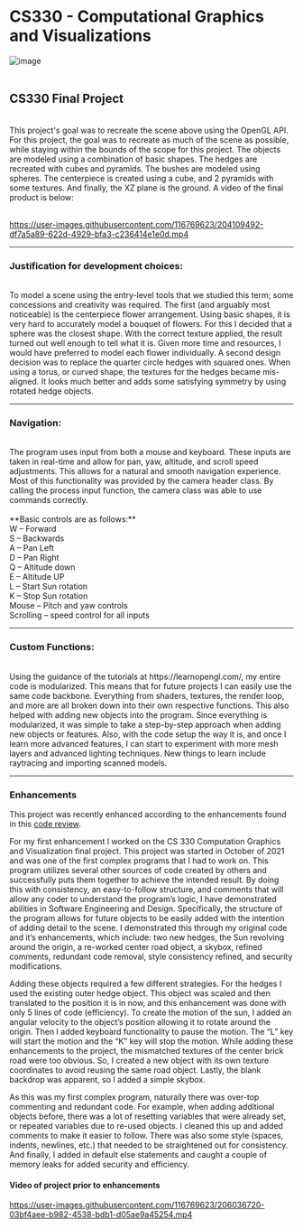 # CS330 - Computational Graphics and Visualizations
![image](https://user-images.githubusercontent.com/116769623/204107661-8563b7fa-3e2c-4a3b-afcb-e3b6e85d7304.png)
<br/>
<br/>
## **CS330 Final Project**
<br/>
This project's goal was to recreate the scene above using the OpenGL API. For this project, the goal was to recreate as much of the scene as possible, while staying within the bounds of the scope for this project. The objects are modeled using a combination of basic shapes. The hedges are recreated with cubes and pyramids. The bushes are modeled using spheres. The centerpiece is created using a cube, and 2 pyramids with some textures. And finally, the XZ plane is the ground. A video of the final product is below:
<br/>
<br/>

https://user-images.githubusercontent.com/116769623/204109492-df7a5a89-622d-4929-bfa3-c236414e1e0d.mp4

-----

### Justification for development choices:
<br/>
To model a scene using the entry-level tools that we studied this term; some concessions and creativity was required.  The first (and arguably most noticeable) is the centerpiece flower arrangement. Using basic shapes, it is very hard to accurately model a bouquet of flowers. For this I decided that a sphere was the closest shape. With the correct texture applied, the result turned out well enough to tell what it is. Given more time and resources, I would have preferred to model each flower individually. A second design decision was to replace the quarter circle hedges with squared ones. When using a torus, or curved shape, the textures for the hedges became mis-aligned. It looks much better and adds some satisfying symmetry by using rotated hedge objects.

-----

### Navigation:
<br/>
The program uses input from both a mouse and keyboard. These inputs are taken in real-time and allow for pan, yaw, altitude, and scroll speed adjustments. This allows for a natural and smooth navigation experience. Most of this functionality was provided by the camera header class. By calling the process input function, the camera class was able to use commands correctly. 
<br/>
<br/>
**Basic controls are as follows:**
<br/>
W – Forward
<br/>
S – Backwards
<br/>
A – Pan Left
<br/>
D – Pan Right
<br/>
Q – Altitude down
<br/>
E – Altitude UP
<br/>
L – Start Sun rotation
<br/>
K – Stop Sun rotation
<br/>
Mouse – Pitch and yaw controls
<br/>
Scrolling – speed control for all inputs

-----

### Custom Functions:
<br/>
Using the guidance of the tutorials at https://learnopengl.com/, my entire code is modularized. This means that for future projects I can easily use the same code backbone. Everything from shaders, textures, the render loop, and more are all broken down into their own respective functions. This also helped with adding new objects into the program. Since everything is modularized, it was simple to take a step-by-step approach when adding new objects or features. Also, with the code setup the way it is, and once I learn more advanced features, I can start to experiment with more mesh layers and advanced lighting techniques. New things to learn include raytracing and importing scanned models.

-----

### Enhancements

This project was recently enhanced according to the enhancements found in this [code review](https://www.youtube.com/watch?v=Pwx_MJLvxNQ).

For my first enhancement I worked on the CS 330 Computation Graphics and Visualization final project. This project was started in October of 2021 and was one of the first complex programs that I had to work on. This program utilizes several other sources of code created by others and successfully puts them together to achieve the intended result. By doing this with consistency, an easy-to-follow structure, and comments that will allow any coder to understand the program’s logic, I have demonstrated abilities in Software Engineering and Design. Specifically, the structure of the program allows for future objects to be easily added with the intention of adding detail to the scene. I demonstrated this through my original code and it’s enhancements, which include: two new hedges, the Sun revolving around the origin, a re-worked center road object, a skybox, refined comments, redundant code removal, style consistency refined, and security modifications.

Adding these objects required a few different strategies. For the hedges I used the existing outer hedge object. This object was scaled and then translated to the position it is in now, and this enhancement was done with only 5 lines of code (efficiency). To create the motion of the sun, I added an angular velocity to the object’s position allowing it to rotate around the origin. Then I added keyboard functionality to pause the motion. The “L” key will start the motion and the “K” key will stop the motion. While adding these enhancements to the project, the mismatched textures of the center brick road were too obvious. So, I created a new object with its own texture coordinates to avoid reusing the same road object. Lastly, the blank backdrop was apparent, so I added a simple skybox. 

As this was my first complex program, naturally there was over-top commenting and redundant code. For example, when adding additional objects before, there was a lot of resetting variables that were already set, or repeated variables due to re-used objects. I cleaned this up and added comments to make it easier to follow. There was also some style (spaces, indents, newlines, etc.) that needed to be straightened out for consistency. And finally, I added in default else statements and caught a couple of memory leaks for added security and efficiency.

#### Video of project prior to enhancements

https://user-images.githubusercontent.com/116769623/206036720-03bf4aee-b982-4538-bdb1-d05ae9a45254.mp4
